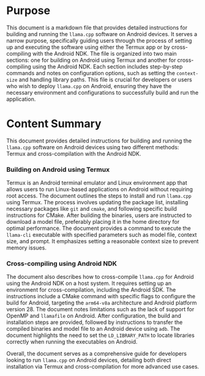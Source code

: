 # Purpose
This document is a markdown file that provides detailed instructions for building and running the `llama.cpp` software on Android devices. It serves a narrow purpose, specifically guiding users through the process of setting up and executing the software using either the Termux app or by cross-compiling with the Android NDK. The file is organized into two main sections: one for building on Android using Termux and another for cross-compiling using the Android NDK. Each section includes step-by-step commands and notes on configuration options, such as setting the `context-size` and handling library paths. This file is crucial for developers or users who wish to deploy `llama.cpp` on Android, ensuring they have the necessary environment and configurations to successfully build and run the application.
# Content Summary
This document provides detailed instructions for building and running the `llama.cpp` software on Android devices using two different methods: Termux and cross-compilation with the Android NDK.

### Building on Android using Termux

Termux is an Android terminal emulator and Linux environment app that allows users to run Linux-based applications on Android without requiring root access. The document outlines the steps to install and run `llama.cpp` using Termux. The process involves updating the package list, installing necessary packages like `git` and `cmake`, and following specific build instructions for CMake. After building the binaries, users are instructed to download a model file, preferably placing it in the home directory for optimal performance. The document provides a command to execute the `llama-cli` executable with specified parameters such as model file, context size, and prompt. It emphasizes setting a reasonable context size to prevent memory issues.

### Cross-compiling using Android NDK

The document also describes how to cross-compile `llama.cpp` for Android using the Android NDK on a host system. It requires setting up an environment for cross-compilation, including the Android SDK. The instructions include a CMake command with specific flags to configure the build for Android, targeting the `arm64-v8a` architecture and Android platform version 28. The document notes limitations such as the lack of support for OpenMP and `llamafile` on Android. After configuration, the build and installation steps are provided, followed by instructions to transfer the compiled binaries and model file to an Android device using `adb`. The document highlights the need to set the `LD_LIBRARY_PATH` to locate libraries correctly when running the executables on Android.

Overall, the document serves as a comprehensive guide for developers looking to run `llama.cpp` on Android devices, detailing both direct installation via Termux and cross-compilation for more advanced use cases.
